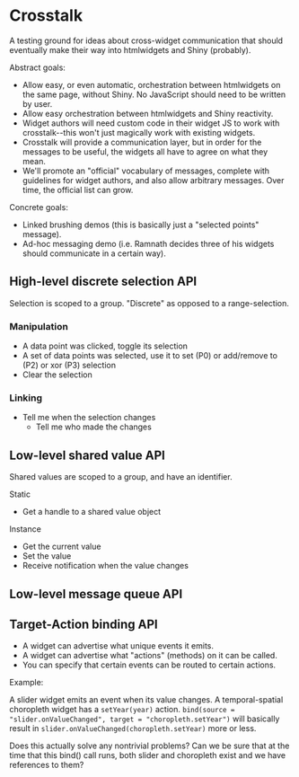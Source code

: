# Crosstalk

A testing ground for ideas about cross-widget communication that should eventually make their way into htmlwidgets and Shiny (probably).

Abstract goals:

- Allow easy, or even automatic, orchestration between htmlwidgets on the same page, without Shiny. No JavaScript should need to be written by user.
- Allow easy orchestration between htmlwidgets and Shiny reactivity.
- Widget authors will need custom code in their widget JS to work with crosstalk--this won't just magically work with existing widgets.
- Crosstalk will provide a communication layer, but in order for the messages to be useful, the widgets all have to agree on what they mean.
- We'll promote an "official" vocabulary of messages, complete with guidelines for widget authors, and also allow arbitrary messages. Over time, the official list can grow.

Concrete goals:

- Linked brushing demos (this is basically just a "selected points" message).
- Ad-hoc messaging demo (i.e. Ramnath decides three of his widgets should communicate in a certain way).


## High-level discrete selection API
Selection is scoped to a group.
"Discrete" as opposed to a range-selection.

### Manipulation
- A data point was clicked, toggle its selection
- A set of data points was selected, use it to set (P0) or add/remove to (P2) or xor (P3) selection
- Clear the selection

### Linking
- Tell me when the selection changes
  - Tell me who made the changes


## Low-level shared value API
Shared values are scoped to a group, and have an identifier.

Static
- Get a handle to a shared value object

Instance
- Get the current value
- Set the value
- Receive notification when the value changes


## Low-level message queue API


## Target-Action binding API
- A widget can advertise what unique events it emits.
- A widget can advertise what "actions" (methods) on it can be called.
- You can specify that certain events can be routed to certain actions.

Example:

A slider widget emits an event when its value changes.
A temporal-spatial choropleth widget has a `setYear(year)` action.
`bind(source = "slider.onValueChanged", target = "choropleth.setYear")`
will basically result in
`slider.onValueChanged(choropleth.setYear)`
more or less.

Does this actually solve any nontrivial problems?
Can we be sure that at the time that this bind() call runs, both slider and choropleth exist and we have references to them?
